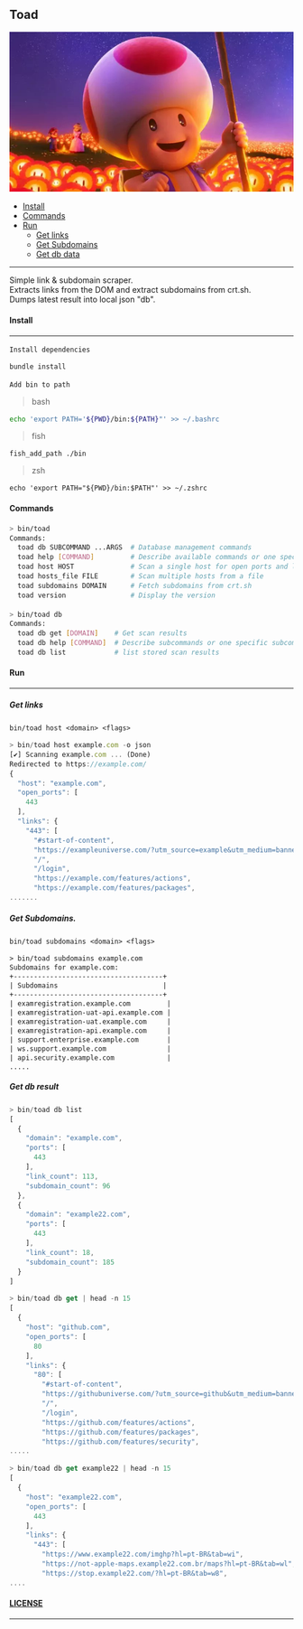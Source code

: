 ## Toad



![TOAD](./docs/images/Toad_Haeppy.jpg)

- [Install](####install)
- [Commands](####commands)
- [Run](####run)
    - [Get links](#####get-links)
    - [Get Subdomains](#####get-subdomains)
    - [Get db data](####get-db-result)

---


Simple link & subdomain scraper.    
Extracts links from the DOM and extract subdomains from crt.sh.    
Dumps latest result into local json "db".   




#### Install
---
`Install dependencies`
```typescript
bundle install
```

`Add bin to path`
> bash
```bash
echo 'export PATH='${PWD}/bin:${PATH}"' >> ~/.bashrc
```
> fish
```
fish_add_path ./bin
```
> zsh
```
echo 'export PATH="${PWD}/bin:$PATH"' >> ~/.zshrc
```

#### Commands

```sh
> bin/toad
Commands:
  toad db SUBCOMMAND ...ARGS  # Database management commands
  toad help [COMMAND]         # Describe available commands or one specific command
  toad host HOST              # Scan a single host for open ports and links
  toad hosts_file FILE        # Scan multiple hosts from a file
  toad subdomains DOMAIN      # Fetch subdomains from crt.sh
  toad version                # Display the version

> bin/toad db
Commands:
  toad db get [DOMAIN]    # Get scan results
  toad db help [COMMAND]  # Describe subcommands or one specific subcommand
  toad db list            # list stored scan results
```


#### Run
---
##### Get links

`bin/toad host <domain> <flags>`
```ts
> bin/toad host example.com -o json
[✔] Scanning example.com ... (Done)
Redirected to https://example.com/
{
  "host": "example.com",
  "open_ports": [
    443
  ],
  "links": {
    "443": [
      "#start-of-content",
      "https://exampleuniverse.com/?utm_source=example&utm_medium=banner&utm_campaign=24bannerheader8li",
      "/",
      "/login",
      "https://example.com/features/actions",
      "https://example.com/features/packages",
.......
```

##### Get Subdomains.
`bin/toad subdomains <domain> <flags>`
```
> bin/toad subdomains example.com
Subdomains for example.com:
+-------------------------------------+
| Subdomains                          |
+-------------------------------------+
| examregistration.example.com         |
| examregistration-uat-api.example.com |
| examregistration-uat.example.com     |
| examregistration-api.example.com     |
| support.enterprise.example.com       |
| ws.support.example.com               |
| api.security.example.com             |
.....
```

##### Get db result
```ts
> bin/toad db list
[
  {
    "domain": "example.com",
    "ports": [
      443
    ],
    "link_count": 113,
    "subdomain_count": 96
  },
  {
    "domain": "example22.com",
    "ports": [
      443
    ],
    "link_count": 18,
    "subdomain_count": 185
  }
]
```
```ts
> bin/toad db get | head -n 15
[
  {
    "host": "github.com",
    "open_ports": [
      80
    ],
    "links": {
      "80": [
        "#start-of-content",
        "https://githubuniverse.com/?utm_source=github&utm_medium=banner&utm_campaign=24bannerheader8li",
        "/",
        "/login",
        "https://github.com/features/actions",
        "https://github.com/features/packages",
        "https://github.com/features/security",
.....
```

```ts
> bin/toad db get example22 | head -n 15
[
  {
    "host": "example22.com",
    "open_ports": [
      443
    ],
    "links": {
      "443": [
        "https://www.example22.com/imghp?hl=pt-BR&tab=wi",
        "https://not-apple-maps.example22.com.br/maps?hl=pt-BR&tab=wl",
        "https://stop.example22.com/?hl=pt-BR&tab=w8",
....
```

#### [LICENSE](./LICENSE)
---
